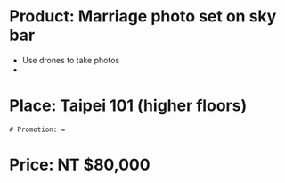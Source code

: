 # Product: Marriage photo set on sky bar
- Use drones to take photos
- 

# Place: Taipei 101 (higher floors)


	# Promotion: =


# Price: NT $80,000